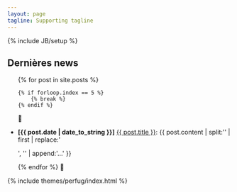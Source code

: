 ```yaml
---
layout: page
tagline: Supporting tagline
---
```

{% include JB/setup %}

## Dernières news

<ul class="posts">
  {% for post in site.posts %}

    {% if forloop.index == 5 %}
        {% break %}
    {% endif %}    

    <li><span><strong>[{{ post.date | date_to_string }}]</strong></span> <a href="{{ BASE_PATH }}{{ post.url }}">{{ post.title }}</a>: {{ post.content | split:'<!-- more -->' | first | replace:'<p>', '' | append:'…' }}</li>
  {% endfor %}
</ul>

{% include themes/perfug/index.html %}